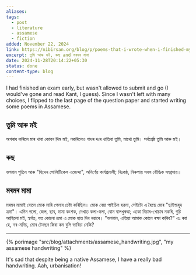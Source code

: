 ```yaml
---
aliases: 
tags:
  - post
  - literature
  - assamese
  - fiction
added: November 22, 2024
link: https://nibirsan.org/blog/p/poems-that-i-wrote-when-i-finished-my-exam-early
excerpt: তুমি আৰু মই, ৰুছ and ম​ৰমৰ মামা
date: 2024-11-28T20:14:22+05:30
status: done
content-type: blog
---
```

I had finished an exam early, but wasn't allowed to submit and go (I would've gone and read Kant, I guess). Since I wasn't left with many choices, I flipped to the last page of the question paper and started writing some poems in Assamese.

## তুমি আৰু মই
অপৰাধ ক​ৰিলে মাৰ খাবা
কোবন দিম মই,
নক​ৰিলেও গাধ​ৰ দ​ৰে খাতিবা
তুমি, মাথো তুমি।
সৰ্বশ্ৰেষ্ঠ তুমি আৰু মই।

## ৰুছ
ভগবান পুতিন
আৰু "হিদেন পোলিটিকেল এজেন্দা",
অনিৰ্ণেয় কাৰ্যপ্ৰনালী;
নিঃকন্ঠ, নিৰুপায়
সবল বৌদ্ধিক সম্প্ৰদায়।

## ম​ৰমৰ মামা
ম​ৰমৰ মামাই বোলে মোক
মাৰি পেলাব চেষ্টা ক​ৰিছিল।
মোক বেয়া পাইচিল হৱলা,
সেইটো এ হৈছে মোৰ "ছাইল্ডহুদ ত্ৰমা"।
এদিন গলো, জেল,
ছাব​,
মামা কংশক, 
দেখাত কলা-মলা, বোম বালখুৰুৱা;
একো বিচাৰ-খোচাৰ নক​ৰি,
গুচি আহিলো মই,
স্ৱৰ্গত, যত কোনো ত্ৰমা এ মোক হাত দিব ন​ৱাৰে।
"ভগবান, এতিয়া আমাক কোনে ৰক্ষা কৰিব​?"
এঃ ৰবা হে, ন​ৰ-মনিচ,
মোৰ টেনছন কিবা কম বুলি ভাবিচা নেকি?

---

{% porimage "src/blog/attachments/assamese_handwriting.jpg", "my assamese handwriting" %}

It's sad that despite being a native Assamese, I have a really bad handwriting. Aah, urbanisation!
